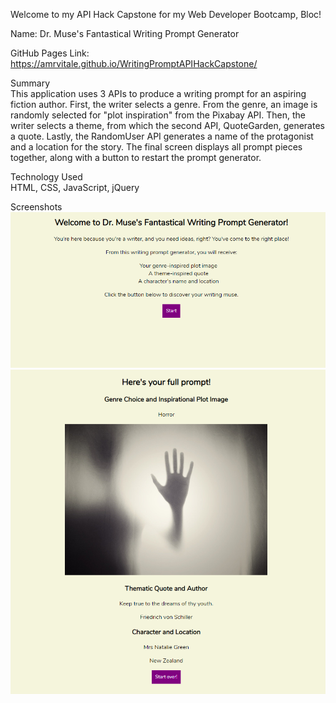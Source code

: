 Welcome to my API Hack Capstone for my Web Developer Bootcamp, Bloc!

Name: Dr. Muse's Fantastical Writing Prompt Generator

GitHub Pages Link: https://amrvitale.github.io/WritingPromptAPIHackCapstone/

Summary<br>
This application uses 3 APIs to produce a writing prompt for an aspiring fiction author.
First, the writer selects a genre. From the genre, an image is randomly selected for "plot inspiration" from the Pixabay API.
Then, the writer selects a theme, from which the second API, QuoteGarden, generates a quote.
Lastly, the RandomUser API generates a name of the protagonist and a location for the story.
The final screen displays all prompt pieces together, along with a button to restart the prompt generator.

Technology Used<br>
HTML, CSS, JavaScript, jQuery

Screenshots<br>
<img src="https://github.com/amrvitale/WritingPromptAPIHackCapstone/blob/master/start%20screen.PNG">
<img src="https://github.com/amrvitale/WritingPromptAPIHackCapstone/blob/master/final%20screen%20full%20prompt.PNG">
